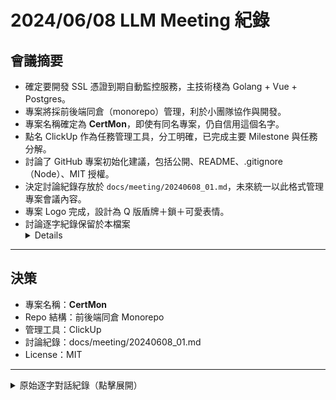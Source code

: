 # 2024/06/08 LLM Meeting 紀錄

## 會議摘要

- 確定要開發 SSL 憑證到期自動監控服務，主技術棧為 Golang + Vue + Postgres。
- 專案將採前後端同倉（monorepo）管理，利於小團隊協作與開發。
- 專案名稱確定為 **CertMon**，即使有同名專案，仍自信用這個名字。
- 點名 ClickUp 作為任務管理工具，分工明確，已完成主要 Milestone 與任務分解。
- 討論了 GitHub 專案初始化建議，包括公開、README、.gitignore（Node）、MIT 授權。
- 決定討論紀錄存放於 `docs/meeting/20240608_01.md`，未來統一以此格式管理專案會議內容。
- 專案 Logo 完成，設計為 Q 版盾牌＋鎖＋可愛表情。
- 討論逐字紀錄保留於本檔案 <details> 區塊，方便未來溯源。

---

## 決策

- 專案名稱：**CertMon**
- Repo 結構：前後端同倉 Monorepo
- 管理工具：ClickUp
- 討論紀錄：docs/meeting/20240608_01.md
- License：MIT

---

<details>
<summary>原始逐字對話紀錄（點擊展開）</summary>
你說：
我想要做一個檢查HTTPS憑證有沒有過期的服務，你有什麼看法嗎?


ChatGPT 說：
這個想法非常實用！檢查 HTTPS 憑證是否過期是網站維運很基本、但又很容易被忽略的需求。假如憑證不小心過期，網站就會跳安全警告，影響用戶信任和 SEO。你可以考慮這些點：

1. 服務定位
目標對象：是給自己公司內部用，還是想做 SaaS 給外部客戶？

通知方式：Email、LINE、Slack、Webhook 等多種通知可選，越即時越好。

彈性設定：可以讓使用者自訂「提前幾天通知」、檢查頻率等。

2. 技術選擇
語言/框架：常見用 Python（用 ssl 與 socket 很好寫），也有人用 Go/Node.js。

部署方式：簡單可以用 cron job + script，進階可以做成 Web 服務，有管理介面。

儲存設定：用 SQLite、MySQL 或 cloud database，都可以。

3. 功能延伸
自動重新檢查：每隔幾小時自動掃描，過期或快過期就通知。

支援多網域：可以一次管理多個網站，適合企業。

API 支援：讓別的服務/CI/CD pipeline 可以用 API 查詢狀態。

歷史紀錄：可查每次檢查的 log，有助於日後追蹤。

4. 安全性
如果要讓外部用戶自訂 domain，記得要做好 injection 風險防護。

如果有管理介面，記得加登入驗證。

5. 參考現有工具
Certbot 是憑證自動續期，不過不是專門做提醒。

SSL Labs 有線上掃描。

也有現成的像 Uptime Robot、StatusCake 支援 SSL 憑證到期通知。

延伸討論
你預計是自己用還是要給外部用？要做成簡單 script，還是要有完整 UI 和後台？有想過要怎麼收費或跟其他監控服務整合嗎？

如果你有想要的語言或技術棧，可以跟我說，我可以直接幫你寫個 prototype 給你參考！







你說：
我們上次討論到前後端的部分，大致上應該會這樣做吧？
視覺設計 Figma
前端 Vue + tailwind css
後端 Golang + postgres (既有)

功能面上我想我們會有前後台，然後先是 Email 通知，或是加上簡訊通知(台灣部分串接三竹)

這樣的話小G覺得大概會幾天可以做好，或是我們需要分幾次來進行呢?也就是我們的Milestone該如何設定?


ChatGPT 說：
你這個規劃很完整，技術棧和需求都很明確！
依照你們的描述，我幫你拆解一個大致的 Milestone，可以讓開發更有方向，也方便估時。

🎯 專案 Milestone 規劃（建議拆 3~4 個階段）
M0：需求確認 & 設計
Figma：視覺風格、UI/UX 流程圖、基本 Wireframe

功能規格書：主要功能列出、API 介面初稿、DB Schema

時程：2 天（多人協作可並行，若 UI 已有基本風格甚至 1 天內）

M1：後端 API 及排程基礎
Golang 新增「Domain 管理」、「憑證檢查」、「Email 通知」API

後台管理登入、Domain CRUD、排程檢查程式（如定時 worker 或 cronjob）

Postgres Schema 更新（如 Domain、Notification Log）

時程：3~5 天（視現有系統基礎，這階段純 API + DB 可快速 MVP）

M2：前端管理介面
Vue + Tailwind 做 Domain 管理頁、結果查看頁、登入頁

API 串接，能看到憑證狀態、編輯 Domain

實作通知設定（如提前幾天、email 位址管理）

時程：3~5 天（Figma 素材到位可並行於後端）

M3：通知串接 & 增強功能
Email 通知功能（如 SendGrid, Gmail SMTP…）

簡訊串接（三竹 API）

Notification 歷史查詢、重發

多人通知管理、權限設定（可考慮為進階功能）

時程：3 天（串接會卡一下 API 文件，台灣的三竹如果沒接過，保守估計會有點溝通成本）

M4：測試 & 上線
E2E 測試、實際排程觀察

Log 與異常警示

部署（測試環境 & 正式環境）

時程：2 天（根據部署流程及需求彈性）

🗓️ 預估總時程
單人全職：10~15 天，若已有現成後端 Auth、框架，甚至更快

團隊合作：前後端可並行，實際可 7~10 天交付 MVP（無需全部功能齊全）

🚩 Milestone 範例表
Milestone	內容	預估時程
M0	Figma 設計 + 功能討論	2 天
M1	後端 API + DB 結構 + 定時檢查	3~5 天
M2	前端串接 + Domain 管理頁面	3~5 天
M3	Email、簡訊通知串接 + 進階功能	3 天
M4	測試 + 部署 + 錯誤通知	2 天
合計		10~15 天

💡 備註建議
可以先只做 Email 通知，簡訊等上線後再補。

優先做 Domain CRUD + 憑證檢查流程，之後前端串資料。

Notification Log、權限、多種通知方式等進階功能，第二期做也 OK。

如果你要詳細一點的排程、每個 Milestone 的任務分解（Trello、Notion 格式），也可以告訴我！
或者如果你們人力有限、希望切出一個最小可用版本（MVP）我可以幫你調整功能優先順序。
有什麼想補充的需求也可以隨時講～







你說：
如果我們的專案管理工具是使用 Clickup 的話你認為適合嗎?


ChatGPT 說：
ClickUp 完全適合你這種小團隊、多功能分階段開發的專案管理需求！
我來幫你快速分析一下優缺點和實際會怎麼用：

✅ ClickUp 適合的原因
任務拆分：可以將每個 Milestone 拆成多個 Task、Subtask，很適合你剛剛那種分段式開發。

時程排程：支援 Gantt 圖和日曆，可以直接拖拉任務調整時程，追蹤進度一目了然。

多人協作：支援評論、@標註、狀態更新，PM、設計、前後端都能同步追進度。

文件整合：可以直接在 ClickUp 裡寫需求、規格書，附 Figma、API 文件連結。

通知完善：行動裝置 App、Email 都能即時提醒，有異動很快收到。

自動化/Template：可以設 Milestone 範本，下次有類似專案直接複製。

⚠️ 小缺點/注意事項
有時「大量小任務」容易讓列表很雜，要記得分好 Folder/Space，例如：前端、後端、設計三個主要資料夾。

舊任務或過期任務太多要定期清，否則會變雜亂。

對新手來說一開始功能有點多，建議用基本功能上手，慢慢再加自動化或進階設定。

💡 實際建議用法
Folder 分「產品管理」、「開發」、「設計」三大類（或按 M1、M2、M3 Milestone 分類）。

每個 Task 可以設置「負責人」、「截止日」、「狀態（如進行中/待測試/完成）」。

Subtask 拆細（如 M2=前端 Domain 管理頁、登入頁、API 串接、UI 調整……）。

任務連結：需求 Task 可和 Figma、Notion（API 文件）連結。

定期會議直接從 ClickUp 拉出清單回顧進度。

🏆 總結
ClickUp 是台灣新創/軟體團隊非常熱門的專案管理工具，功能彈性強，也適合遠端協作。不管是 Waterfall 還是 Agile 都 OK，只要養成定期更新、整理的習慣，就能很順利推進專案！

如果你有想要的 ClickUp 結構模板、或想直接產生任務清單（含描述），也可以叫我幫你整理喔！
有需要可以直接告訴我你們預計幾個人開發、每個人主要負責什麼，這樣我可以幫你把 Milestone/任務分配得更明確一點。







你說：
那我們先做任務清單吧，然後我們可能只有兩人，我和你。


ChatGPT 說：
沒問題！我們就以兩人小團隊、點出最核心的任務、方便彼此分工來設計任務清單。
我幫你用 ClickUp 任務（Task）/子任務（Subtask）的概念，並標註「負責人」建議，可以直接 Copy 到 ClickUp 用。

🚀 SSL 憑證到期檢查系統：任務清單（兩人小隊）
M0：需求與設計
任務：需求確認與規劃

[Pichu] 彙整系統核心需求、主要流程（管理台、通知邏輯）

[GPT] 提供 Milestone、功能清單建議

任務：Figma 設計

[Pichu] 基本 UI Flow、管理台介面 Wireframe

[GPT] 參考 UI/UX 樣式、元件推薦

M1：後端開發（Golang + Postgres）
任務：資料庫設計

[GPT] 擬定 Domain/Notification Table schema

[Pichu] Review schema 並確認/優化

任務：API 規劃與實作

[GPT] 撰寫 API 文件初稿（Domain CRUD、Check、通知）

[Pichu] 開發 API，串接 DB

任務：憑證自動檢查（排程）

[Pichu] 建立定時 Worker (如 cronjob)，自動檢查憑證狀態

[GPT] 測試與 Exception case 補強（ex: 無法連線、過期錯誤）

M2：前端開發（Vue + Tailwind）
任務：前端專案初始化

[Pichu] 建立 Vue 專案，套 Tailwind

任務：Domain 管理頁

[Pichu] 實作 Domain 列表、新增、刪除、編輯功能

任務：登入/權限頁

[GPT] 基本登入畫面設計/開發（可選 JWT 認證機制）

任務：檢查結果/狀態頁

[Pichu] 顯示各 Domain 狀態（到期日、有效/快過期/已過期）

M3：通知系統開發
任務：Email 通知串接

[Pichu] 串接 SMTP/SendGrid，發送通知 email

[GPT] 設計 Email 樣板、文案建議

任務：簡訊通知（三竹）

[GPT] 研究三竹 API，提出串接方式/文件

[Pichu] 完成程式碼串接並測試

任務：通知歷史查詢

[Pichu] 前端/後端顯示最近通知紀錄

M4：測試、上線與優化
任務：整合測試

[GPT] 撰寫基本測試流程（E2E、單元測試建議）

[Pichu] 進行實際測試、修正 bug

任務：部署/環境建置

[Pichu] Dockerfile 撰寫、佈署測試機/正式機

任務：專案文件撰寫

[GPT] 使用說明、開發文件、API 文件

📝 總結分工建議
你（Pichu）主導「實作面」：前後端程式、DB、雲端佈署

我（GPT）協助「設計、規劃、文件、技術討論與範例程式」

這樣可以讓你很快在 ClickUp 建立主任務和子任務，也方便兩人互相追蹤/交接。

如果需要 ClickUp 匯入格式（例如 CSV），或想要子任務用更細單元拆解，請直接告訴我！
有些任務你如果需要我先寫範例 code 也可以 tag 給我。
有想補充的需求、特殊約束也歡迎直接講～







你說：
clickup 可以透過 CSV 匯入嗎?


ChatGPT 說：
可以，ClickUp 支援 CSV 匯入，而且這是許多團隊初次導入或批量產生任務時很常用的方法！

📝 ClickUp CSV 匯入說明
基本流程
準備 CSV 檔案

常見欄位：任務名稱（Task Name）、說明（Description）、負責人（Assignee）、狀態（Status）、截止日（Due Date）、父任務（Parent Task）等。

子任務（Subtask）通常靠 Parent Task Name 欄位來對應關聯。

進入 ClickUp 工作區，找到目標 List

到你要匯入的那個 List（任務清單）。

右上角有三個點「...」→ 找到 Import/Export → 選 Import tasks from CSV。

上傳 CSV，對應欄位

上傳後 ClickUp 會讓你一一對應你的 CSV 欄位跟 ClickUp 的欄位（如 Assignee、Status、Description 等）。

按照指示操作即可。

小細節提醒
中文也完全沒問題，不會有亂碼。

如果你有自訂欄位（Custom Field），建議提前在 List 裡建立好，匯入時才對得到。

進階用法可以用「Parent Task」欄位建立層級關係（適合主任務、子任務）。

若有多個負責人，格式用逗號或分號分隔。

🛠️ 範例 CSV 格式
cs
複製
編輯
Task Name,Description,Assignee,Status,Due Date,Parent Task
需求確認與規劃,彙整系統核心需求與流程,Pichu,To Do,2025-06-10,
Milestone與功能清單建議,功能拆解與時程估算,GPT,To Do,2025-06-10,需求確認與規劃
Figma設計,UI Wireframe初稿,Pichu,To Do,2025-06-11,
UI/UX元件建議,樣式與元件推薦,GPT,To Do,2025-06-11,Figma設計
資料庫設計,擬定 Domain/Notification Table schema,GPT,To Do,2025-06-12,
Schema Review,確認與優化,Pichu,To Do,2025-06-12,資料庫設計
這樣會自動建立主任務及子任務（如「Milestone與功能清單建議」為「需求確認與規劃」的子任務）。

🎯 如果你需要完整的 CSV 任務清單，我可以直接幫你產生！
只要你說一聲，我可以照剛才那份清單，依你想要的格式直接生出一份完整 CSV 給你。
有任何額外欄位需求（如 Tag、截止日、負責人要用 Email）也可以直接告訴我。







你說：
然後因為我要開立 clickup專案，給個專案名字如何?


ChatGPT 說：
當然沒問題！
這個專案的主要功能是「自動監測網站 SSL/HTTPS 憑證到期，並發送通知」，兼顧實用、專業又有一點親切感。
這邊幫你列幾種不同風格的名稱，參考看看：

🟦 專業型：
SSL Radar

CertMonitor

Certify Watcher

SSL Sentinel

CertiGuard

SecureExpiry

🟩 台灣味/輕鬆幽默型：
憑證小幫手

不會過期團隊

到期通知王

SSL 阿警（SSL阿警察）

憑證提醒機

阿憑提醒你

🟨 中性簡潔型：
CertNotify

SSL Alert

ExpiryCheck

Certificate Watch

SSLife

📝 GPT推薦特色名：
守憑者（Guardian of Certs）

憑證防呆器

Expiry Go!

選名建議小撇步：
取名盡量簡短、一看就懂功能。

若有機會 SaaS 化，建議偏英文命名（如 CertMonitor、SSL Radar）。

內部用、強調親切感就用「憑證小幫手」、「阿憑提醒你」這類也很棒。

你偏好哪種風格？
還是你腦中有某種 vibe 或想直接玩雙語（ex: CertMonitor 憑證小幫手）？
有想要的關鍵字，也可以跟我說，我可以直接組合出幾個「獨一無二」的名字給你挑！







你說：
CertMonitor 這個名字好像還滿不錯的，但是似乎有個四年前的專案用去了，也是Golang專案，但是目前似乎停止維護了


ChatGPT 說：
你抓得很細耶，這種情況很常遇到！
其實專案名稱只要不是商標/已經 SaaS 上線、或者會混淆主流工具，一般來說就還算OK。不過如果你想要更有辨識度、又不想撞名，這邊有幾個建議：

1. CertMonitor Plus / CertMonitor+ / CertMonitor Pro
保留原意，但加上專業感、進階感的詞。

2. CertMon / CertiMon
比較簡潔、縮寫一點，有新鮮感。

3. GocertMonitor
加個 Go，明示 Golang 生態，搜尋更容易過濾同名。

4. CertWatcher / CertGuard / Certify
不同於原名稱，但也保留「證書監控」的語意。

5. TaiCertMonitor / TWM CertMonitor
針對台灣專案加前綴，也能避免混淆。

6. CertifyGo / CertGo / CertNanny
取一點趣味，但還是有技術味道。

小建議
如果只是內部或短期專案，「CertMonitor」還是沒問題，畢竟你是自己的 PM。

要公開上 GitHub、NPM、Docker Hub，建議還是加點變化，之後搜得到自己作品。

專案 Readme 內一開始就可以註明「本專案非 xxx/CertMonitor 的 Fork」等，避免誤會。

如果你有要公開到 GitHub 或打算推廣，那我會推薦直接叫 CertMon 或 CertiMon，
又短又有識別度，domain 搜尋/上架都比較安全。

要不要我直接幫你設計一份「CertMon」的簡介範本或 GitHub Readme 樣板？
你如果覺得 OK，直接把 ClickUp 專案名字設「CertMon」也很帥！







你說：
我有一個壞消息和一個好消息，壞消息是CertMon 也有人用了，好消息是有兩個人用，一個在十年前另一個在四年前，所以我們就加入成為第三個人吧 OuO


ChatGPT 說：
哈哈哈，你這個幽默感我喜歡！
這其實很常見，熱門的名字大家都會想用，畢竟「CertMon」真的很精簡又直覺！
反正都是開源圈、工具圈，只要你不是要搶 domain 名或做商業化，直接用也完全沒問題。大家反而會因為你的專案活躍而跑來參考你 XD

🎉 那就 CertMon ！
建議你在 README 直接補充一句：

「本專案與其他同名 CertMon 並無關聯，單純巧合，如有雷同，歡迎多多交流！」

這樣一來，既禮貌又幽默，還能吸引大家圍觀～

專案簡介範例（可直接複製到 ClickUp 或 GitHub）
CertMon — SSL 憑證到期監控服務
SSL Certificate Monitor for DevOps Teams

本專案（2025）與過去其他同名專案無直接關聯，純屬巧合。如果你是十年前或四年前那位 CertMon 的作者，歡迎交流～

⏰ 自動定時檢查指定網域的 SSL 憑證有效期

📧 支援 Email 通知（未來支援簡訊/LINE）

🖥️ 管理後台（Vue + Tailwind）、後端 Golang + Postgres

🧑‍💻 適用團隊內/小公司自主管理 SSL 安全

🇹🇼 支援台灣三竹簡訊 API（規劃中）

你如果想要 Logo 或搞個吉祥物（像小盾牌＋可愛表情），也可以找我畫一版XD

P.S. 用 CertMon 真的沒問題，專案做好了自然有辨識度～
「我們是第三代 CertMon」感覺還滿帥的啊！OuO







你說：
幫我畫個小Logo好了


ChatGPT 說：
好耶！那我來幫你設計一個 CertMon 的小Logo！

這邊直接描述一下風格，然後馬上幫你畫一張：

元素：小盾牌（象徵安全）、憑證/掛鎖（直覺 SSL）、可愛表情（親切、容易記）

顏色：以藍色/綠色為主，代表「安全、信任」

風格：簡單、Q版，有現代感

可愛的小表情在盾牌上～

下面這張就是你的小Logo：

（如想要某種特定感覺也可以再跟我說，這是通用Q版可愛風～）

生成中...


已建立圖像






分享
這就是你的 CertMon 專屬 Q 版小盾牌 Logo，如果需要 SVG 檔或其他風格，也可以跟我說！




你說：
謝謝，接下來我們要開立 GitHub 專案，我們應該要把前後端放在一起，還是分開比較好呢?


ChatGPT 說：
這個問題非常經典！其實「前後端同倉」和「前後端分倉」各有優缺點，主要看你的團隊人數、專案大小、部署流程、還有你未來的規劃。
以你們兩人團隊、全新專案的情境來說，這邊分析給你參考：

🟦 前後端同倉（Monorepo）
優點
專案結構單純，溝通協作方便（前後端溝通不用來回切倉）。

Issue、PR、CI/CD pipeline 全部整合在一個地方。

開發初期容易管理，遇到 API 變動、同步開發更快。

適合人少、剛起步、全都自己掌控的團隊。

只需要一個 README、LICENSE、.github 目錄等。

缺點
專案變大時，資料夾結構容易變雜（但你們只有兩人其實還好）。

CI/CD 流程要自己設計「只 build 某一端」的條件（但也很好設定）。

如果要分開部署，部署腳本要分清楚前後端 build 路徑。

🟩 前後端分倉（多 Repo）
優點
各自獨立、權限控管更細（不同行為可設不同 Collaborator）。

若未來想開放其中一端為 Open Source、另一端私有，比較方便。

專案大時維護更有彈性（尤其前端獨立成大型 SPA 專案時）。

缺點
Issue/PR/文件分散，要跨 Repo 追蹤比較麻煩。

需同步版本/介面（例如 API schema）時要自己維護，易漏溝通。

新手團隊比較容易弄亂 branch 或漏掉其中一端的更新。

🟨 結論（建議）
你們這種新專案、2人團隊，建議先用「同一個 Repo」Monorepo！
backend/：Golang 專案（API server, cron job, etc）

frontend/：Vue + Tailwind 前端專案

README.md：主專案簡介，分區介紹前後端安裝/開發流程

.github/：CI/CD workflow 可合併設定

.env.example、docker-compose.yaml：本地開發一把抓

這樣不論 local 開發或之後要上雲端，整包都好維護、溝通無障礙。
等專案變大、團隊擴編，再拆分成兩個 Repo 也不遲。

範例結構：
bash
複製
編輯
CertMon/
├── backend/        # Golang server
├── frontend/       # Vue project
├── README.md
├── LICENSE
├── .github/
└── docker-compose.yaml
🗣️ 小彩蛋
很多小型新創團隊（甚至 5 人以內）都這樣搞，開發速度最快！
你們未來真的要做前後端分離部署，可以再優化 Docker/CI 設計即可，不用太早拆倉讓協作變複雜。

如果你想要現成的 Monorepo README 樣板、專案結構 YAML、或 CI/CD workflow，我可以直接幫你生！
有需要直接說，我隨時幫你補齊。







你說：

幫我填一下吧

ChatGPT 說：
以下是依照你前面討論的內容，推薦你這樣填寫：

Repository name
nginx
複製
編輯
CertMon
Description
java
複製
編輯
SSL 憑證到期自動監控系統｜Golang + Vue + Postgres｜支援 Email/簡訊多通道通知
SSL Certificate Expiry Monitor — Modern fullstack (Golang backend, Vue frontend) project for automatic domain SSL expiry checking and multi-channel notifications.
（你可以只填中文或中英文皆可，看你自己偏好）

Visibility
Public（預設就是公開，沒問題）

Initialize this repository with:
Add a README file（建議打勾，這樣一開始就有說明檔）

Add .gitignore
下拉選單選 Node（因為前端 Vue），

等建立好 repo 之後，你可以再手動加一份 Go 的 .gitignore 或用 Monorepo 方式調整。

Choose a license
MIT License（開源圈預設，開放又不怕被抄）

或你偏好 Apache 2.0 也可以（限制更多，企業專案常用）

總結填寫
Repository name: CertMon

Description: （見上方範例）

Public

Add a README file（打勾）

.gitignore template: Node

License: MIT

都 OK 後，按右下角 Create repository 就完成了！
如果要精修 README 或想要專案 Logo，隨時丟給我～







你說：
好的，接下來我們就準備接換進入 GitHub Copilot 了，接下來如果我把我們這次的對話紀錄放在 docs/llm/discussion.md 這樣可以嗎? 還是放在其他部分?


ChatGPT 說：
你這個做法很OK，而且放在 docs/llm/discussion.md 是很合理的選擇！

這有幾個優點：

docs/ 目錄專門放說明文件、討論紀錄、設計細節，是很清楚的 convention。

llm/ 代表這一區都是跟 AI/Large Language Model（像我）有關的對話、討論、技術協助，未來你如果有更多跟 Copilot、GPT、或自動產生程式的討論都能一起整理。

discussion.md 內容彈性，可以放腦力激盪、需求決策、名字變更過程、Logo 設計過程…等等，完整記錄團隊思考脈絡。

🔖 小建議補充
加個簡單 index/README
可以在 docs/llm/README.md 裡放一行說明：

複製
編輯
本目錄收錄本專案與 LLM（如 GPT, Copilot）協作過程的討論紀錄與技術結論。
commit message 建議

csharp
複製
編輯
docs: add LLM discussion record
這樣以後搜尋討論、回顧決策都很方便。

長遠發展
若專案日後越做越大，可以把討論內容再細分：

docs/llm/discussion-202406.md

docs/llm/prompt-design.md

docs/meeting/20240608.md（實體/線上會議也可類似記錄）

🟦 總結
放在 docs/llm/discussion.md 完全沒問題，也很清楚！

有需要，我還可以幫你整理/美化 Markdown 格式，讓對話紀錄更有條理、更適合日後回顧或讓新夥伴快速理解脈絡。

隨時需要討論紀錄整理、加索引、寫結論摘要都可以 tag 我！







你說：
我覺得 docs/meeting/20240608.md 這個名稱更好，那我就採用 docs/meeting/20240608_01.md 這樣的格式了。

那你會覺得內容應該要全部複製貼上會比較好，還是你另外出一個紀錄總結讓我貼上?


ChatGPT 說：
你的檔名命名法（docs/meeting/20240608_01.md）很棒，清楚又易搜尋/歸檔！
這也是很多專業團隊和開源社群常用的做法。

關於內容怎麼放，這兩種方式各有優點：
🟦 1. 全部複製貼上（逐字記錄）
優點：最完整，保留每個細節、所有提問與回應，未來如果想還原決策脈絡或討論氛圍很有幫助。

缺點：內容很長，閱讀時容易雜亂，需要花時間找重點。

🟩 2. 另寫一份總結（重點摘要 + 決策紀錄）
優點：精簡明瞭，未來回顧重點/決策只要幾分鐘。新成員快速上手，或找決策爭議點很方便。

缺點：細節、討論過程、轉折容易被省略，如果有小細節被忽略未來不易追查。

🟧 我的建議：
最理想是「摘要＋逐字」雙軌：

開頭用 1~2 頁列出會議重點、結論、決策摘要（讓未來自己或新夥伴一看就懂重點）

後面附上原始逐字對話紀錄（可以折疊收起，GitHub markdown 可以加 <details>）

Markdown 範例
markdown
複製
編輯
# 2024/06/08 LLM Meeting 紀錄

## 會議摘要
- 專案名稱確定為 `CertMon`
- Repo 採用 monorepo 結構，前後端同倉
- Logo 設計完成（Q版盾牌＋鎖）
- ClickUp/任務清單規劃完成
- 討論檔案存放與紀錄格式，決議採 `docs/meeting/20240608_01.md`

## 決策
- 專案對外公開，採用 MIT License
- 檔案紀錄統一放在 `docs/meeting/`，檔名採日期流水號

---

</details>
